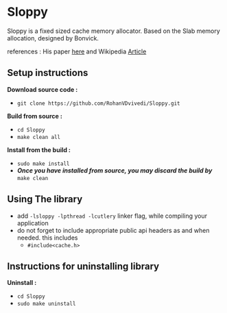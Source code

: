# Sloppy
Sloppy is a fixed sized cache memory allocator.
Based on the Slab memory allocation, designed by Bonvick.

references : His paper [here](https://pdfs.semanticscholar.org/1acc/3a14da69dd240f2fbc11d00e09610263bdbd.pdf?_ga=2.249523655.1104392717.1591767251-111770065.1590953620) and Wikipedia [Article](https://en.wikipedia.org/wiki/Slab_allocation)

## Setup instructions

**Download source code :**
 * `git clone https://github.com/RohanVDvivedi/Sloppy.git`

**Build from source :**
 * `cd Sloppy`
 * `make clean all`

**Install from the build :**
 * `sudo make install`
 * ***Once you have installed from source, you may discard the build by*** `make clean`

## Using The library
 * add `-lsloppy -lpthread -lcutlery` linker flag, while compiling your application
 * do not forget to include appropriate public api headers as and when needed. this includes
   * `#include<cache.h>`

## Instructions for uninstalling library

**Uninstall :**
 * `cd Sloppy`
 * `sudo make uninstall`